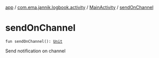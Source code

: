 [app](../../index.md) / [com.ema.jannik.logbook.activity](../index.md) / [MainActivity](index.md) / [sendOnChannel](./send-on-channel.md)

# sendOnChannel

`fun sendOnChannel(): `[`Unit`](https://kotlinlang.org/api/latest/jvm/stdlib/kotlin/-unit/index.html)

Send notification on channel

